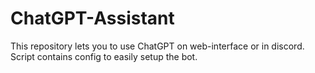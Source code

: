 # ChatGPT-Assistant

This repository lets you to use ChatGPT on web-interface or in discord. Script contains config to easily setup the bot.
